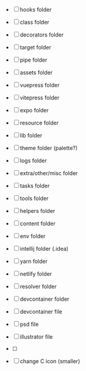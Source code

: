 - [ ] hooks folder
- [ ] class folder
- [ ] decorators folder
- [ ] target folder
- [ ] pipe folder
- [ ] assets folder
- [ ] vuepress folder
- [ ] vitepress folder
- [ ] expo folder
- [ ] resource folder
- [ ] lib folder
- [ ] theme folder (palette?)
- [ ] logs folder
- [ ] extra/other/misc folder
- [ ] tasks folder
- [ ] tools folder
- [ ] helpers folder
- [ ] content folder
- [ ] env folder
- [ ] intellij folder (.idea)
- [ ] yarn folder
- [ ] netlify folder
- [ ] resolver folder

- [ ] devcontainer folder
- [ ] devcontainer file

- [ ] psd file
- [ ] illustrator file
- [ ]

- [ ] change C icon (smaller)

<!-- language based ? -->
